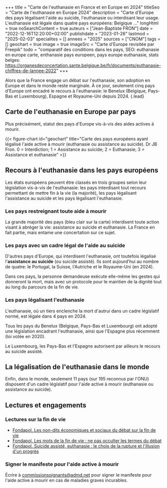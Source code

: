 +++
title = "Carte de l'euthanasie en France et en Europe en 2024"
titleSeo = "Carte de l'euthanasie en Europe 2024"
description = "Carte d'Europe des pays légalisant l'aide au suicide, l'euthanasie ou interdisant leur usage. L'euthanasie est légale dans quatre pays européens: Belgique ..."
longHtml = true
noSearchContent = true
auteurs = ["Jean-Baptiste FRON"]
date = "2022-12-16T12:20:00+02:00"
publishdate = "2023-01-26"
lastmod = "2025-02-03"
specialites = []
annees = "2025"
sources = ["CNOM"]
tags = []
geochart = true
image = true
imageSrc = "Carte d'Europe revisitée par Freepik"
todo = "comparatif des conditions dans les pays, SEO: euthanasie en europe carte, enthanasie pays europeen, pays europe euthanasie, stats belges: https://organesdeconcertation.sante.belgique.be/fr/documents/euthanasie-chiffres-de-lannee-2022"
+++

Alors que la France engage un débat sur l'euthanasie, son adoption en Europe et dans le monde reste marginale. À ce jour, seulement cinq pays d'Europe ont encadré le recours à l'euthanasie: le Benelux (Belgique, Pays-Bas et Luxembourg), Espagne et Royaume-Uni depuis 2024.
{.lead}

## Carte de l'euthanasie en Europe par pays

Plus précisément, statut des pays d'Europe vis-à-vis des aides actives à mourir.

{{< figure-chart id="geochart" title="Carte des pays européens ayant légalisé l'aide active à mourir (euthanasie ou assistance au suicide). Dr JB Fron. 0 = Interdiction; 1 = Assistance au suicide; 2 = Euthanasie; 3 = Assistance et euthanasie" >}}

<script>
function drawRegionsMap() {
  var geoData = google.visualization.arrayToDataTable([
    ['Country', 'Réglementation'],
    ['Austria', 1],
    ['Belgium', 2],
    ['Bulgaria', 0],
    ['Croatia', 0],
    ['Cyprus', 0],
    ['Czech Republic', 0],
    ['Denmark', 0],
    ['Estonia', 0],
    ['Finland', 0],
    ['France', 0],
    ['Germany', 0],
    ['Greece', 0],
    ['Hungary', 0],
    ['Ireland', 0],
    ['Italy', 0],
    ['Latvia', 0],
    ['Lithuania', 0],
    ['Luxembourg', 3],
    ['Malta', 0],
    ['Netherlands', 3],
    ['Norway', 0],
    ['Poland', 0],
    ['Portugal', 1],
    ['Romania', 0],
    ['Slovakia', 0],
    ['Slovenia', 0],
    ['Spain', 3],
    ['Sweden', 0],
    ['Switzerland', 1],
    ['GB', 1],
  ])
  var geoOptions = {
  colorAxis: {minValue: 0, colors: ['#ECEDFE', '#4150f5']},
  datalessRegionColor: '#fff',
  legend: {textStyle: {fontName: 'Roboto, sans-serif' }},
  region: '150',
  tooltip: {showColorCode: true}
  }
  var chart = new google.visualization.GeoChart(document.getElementById('geochart'))
  chart.draw(geoData, geoOptions)
}
</script>

## Recours à l'euthanasie dans les pays européens

Les états européens peuvent être classés en trois groupes selon leur législation vis-à-vis de l'euthanasie: les pays interdisant tout recours permettant de mettre fin à la vie (la majorité), les pays légalisant l'assistance au suicide et les pays légalisant l'euthanasie.

### Les pays restreignant toute aide à mourir

La grande majorité des pays (bleu clair sur la carte) interdisent toute action visant à abréger la vie: assistance au suicide et euthanasie. La France en fait partie, mais entame une concertation sur ce sujet.

### Les pays avec un cadre légal de l'aide au suicide

D'autres pays d'Europe, qui interdisent l'euthanasie, ont toutefois légalisé l'**assistance au suicide** (ou suicide assisté). Ils sont aujourd'hui au nombre de quatre: le Portugal, la Suisse, l'Autriche et le Royaume-Uni (en 2024).

Dans ces pays, la personne demandeuse exécute elle-même les gestes qui donneront la mort, mais avec un protocole pour le maintien de la dignité tout au long du parcours de la fin de vie.

### Les pays légalisant l'euthanasie

L'euthanasie, où un tiers enclenche la mort d'autrui dans un cadre législatif normé, est légale dans 4 pays en 2024.

Tous les pays du Benelux (Belgique, Pays-Bas et Luxembourg) ont adopté une législation encadrant l'euthanasie, ainsi que l'Espagne plus récemment (loi votée en 2020).

Le Luxembourg, les Pays-Bas et l'Espagne autorisent par ailleurs le recours au suicide assisté.

## La légalisation de l'euthanasie dans le monde

Enfin, dans le monde, seulement 11 pays (sur 195 reconnus par l'ONU) disposent d'un cadre législatif pour l'aide active à mourir (euthanasie ou assistance au suicide).

## Lectures et engagements

### Lectures sur la fin de vie

- [Fondapol. Les non-dits économiques et sociaux du débat sur la fin de vie](https://www.fondapol.org/etude/les-non-dits-economiques-et-sociaux-du-debat-sur-la-fin-de-vie/)
- [Fondapol. Les mots de la fin de vie : ne pas occulter les termes du débat](https://www.fondapol.org/etude/les-mots-de-la-fin-de-vie-ne-pas-occulter-les-termes-du-debat/)
- [Fondapol. Suicide assisté, euthanasie : le choix de la rupture et l'illusion d'un progrès](https://www.fondapol.org/etude/suicide-assiste-euthanasie-le-choix-de-la-rupture-et-lillusion-dun-progres/)

### Signer le manifeste pour l'aide active à mourir

Écrire à commissionsoignants@admd.net pour signer le manifeste pour l'aide active à mourir en cas de maladies graves incurables.
